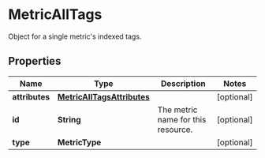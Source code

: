 # MetricAllTags

Object for a single metric's indexed tags.

## Properties

| Name           | Type                                                      | Description                        | Notes      |
| -------------- | --------------------------------------------------------- | ---------------------------------- | ---------- |
| **attributes** | [**MetricAllTagsAttributes**](MetricAllTagsAttributes.md) |                                    | [optional] |
| **id**         | **String**                                                | The metric name for this resource. | [optional] |
| **type**       | **MetricType**                                            |                                    | [optional] |
